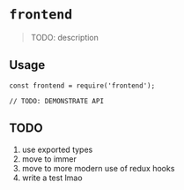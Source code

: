 # `frontend`

> TODO: description

## Usage

```
const frontend = require('frontend');

// TODO: DEMONSTRATE API
```

## TODO

1. use exported types
1. move to immer
1. move to more modern use of redux hooks
1. write a test lmao
